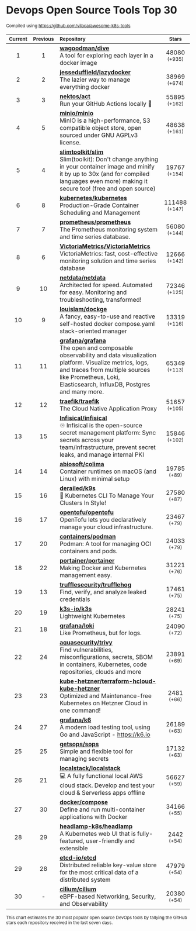 # Devops Open Source Tools Top 30
<sup>Compiled using https://github.com/vilaca/awesome-k8s-tools</sup>
<div align="center">

|<sub>Current</sub>|<sub>Previous</sub>|<sub>Repository</sub>|<sub>Stars</sub>|
|:---:|:---:|:---|:---:|
|1|1|[**wagoodman/dive**](https://github.com/wagoodman/dive)<br/>A tool for exploring each layer in a docker image|48080 <sup>(+935)</sup>|
|2|2|[**jesseduffield/lazydocker**](https://github.com/jesseduffield/lazydocker)<br/>The lazier way to manage everything docker|38969 <sup>(+674)</sup>|
|3|3|[**nektos/act**](https://github.com/nektos/act)<br/>Run your GitHub Actions locally 🚀|55895 <sup>(+162)</sup>|
|4|5|[**minio/minio**](https://github.com/minio/minio)<br/>MinIO is a high-performance, S3 compatible object store, open sourced under GNU AGPLv3 license.|48638 <sup>(+161)</sup>|
|5|4|[**slimtoolkit/slim**](https://github.com/slimtoolkit/slim)<br/>Slim(toolkit): Don't change anything in your container image and minify it by up to 30x (and for compiled languages even more) making it secure too! (free and open source)|19767 <sup>(+154)</sup>|
|6|8|[**kubernetes/kubernetes**](https://github.com/kubernetes/kubernetes)<br/>Production-Grade Container Scheduling and Management|111488 <sup>(+147)</sup>|
|7|7|[**prometheus/prometheus**](https://github.com/prometheus/prometheus)<br/>The Prometheus monitoring system and time series database.|56080 <sup>(+144)</sup>|
|8|6|[**VictoriaMetrics/VictoriaMetrics**](https://github.com/VictoriaMetrics/VictoriaMetrics)<br/>VictoriaMetrics: fast, cost-effective monitoring solution and time series database|12666 <sup>(+142)</sup>|
|9|10|[**netdata/netdata**](https://github.com/netdata/netdata)<br/>Architected for speed. Automated for easy. Monitoring and troubleshooting, transformed!|72346 <sup>(+125)</sup>|
|10|9|[**louislam/dockge**](https://github.com/louislam/dockge)<br/>A fancy, easy-to-use and reactive self-hosted docker compose.yaml stack-oriented manager|13319 <sup>(+116)</sup>|
|11|11|[**grafana/grafana**](https://github.com/grafana/grafana)<br/>The open and composable observability and data visualization platform. Visualize metrics, logs, and traces from multiple sources like Prometheus, Loki, Elasticsearch, InfluxDB, Postgres and many more. |65349 <sup>(+113)</sup>|
|12|12|[**traefik/traefik**](https://github.com/traefik/traefik)<br/>The Cloud Native Application Proxy|51657 <sup>(+105)</sup>|
|13|15|[**Infisical/infisical**](https://github.com/Infisical/infisical)<br/>♾ Infisical is the open-source secret management platform: Sync secrets across your team/infrastructure, prevent secret leaks, and manage internal PKI|15846 <sup>(+102)</sup>|
|14|14|[**abiosoft/colima**](https://github.com/abiosoft/colima)<br/>Container runtimes on macOS (and Linux) with minimal setup|19785 <sup>(+89)</sup>|
|15|16|[**derailed/k9s**](https://github.com/derailed/k9s)<br/>🐶 Kubernetes CLI To Manage Your Clusters In Style!|27580 <sup>(+87)</sup>|
|16|17|[**opentofu/opentofu**](https://github.com/opentofu/opentofu)<br/>OpenTofu lets you declaratively manage your cloud infrastructure.|23467 <sup>(+79)</sup>|
|17|20|[**containers/podman**](https://github.com/containers/podman)<br/>Podman: A tool for managing OCI containers and pods.|24033 <sup>(+79)</sup>|
|18|22|[**portainer/portainer**](https://github.com/portainer/portainer)<br/>Making Docker and Kubernetes management easy.|31221 <sup>(+76)</sup>|
|19|13|[**trufflesecurity/trufflehog**](https://github.com/trufflesecurity/trufflehog)<br/>Find, verify, and analyze leaked credentials|17461 <sup>(+75)</sup>|
|20|19|[**k3s-io/k3s**](https://github.com/k3s-io/k3s)<br/>Lightweight Kubernetes|28241 <sup>(+75)</sup>|
|21|18|[**grafana/loki**](https://github.com/grafana/loki)<br/>Like Prometheus, but for logs.|24090 <sup>(+72)</sup>|
|22|24|[**aquasecurity/trivy**](https://github.com/aquasecurity/trivy)<br/>Find vulnerabilities, misconfigurations, secrets, SBOM in containers, Kubernetes, code repositories, clouds and more|23891 <sup>(+69)</sup>|
|23|23|[**kube-hetzner/terraform-hcloud-kube-hetzner**](https://github.com/kube-hetzner/terraform-hcloud-kube-hetzner)<br/>Optimized and Maintenance-free Kubernetes on Hetzner Cloud in one command!|2481 <sup>(+66)</sup>|
|24|27|[**grafana/k6**](https://github.com/grafana/k6)<br/>A modern load testing tool, using Go and JavaScript - https://k6.io|26189 <sup>(+63)</sup>|
|25|25|[**getsops/sops**](https://github.com/getsops/sops)<br/>Simple and flexible tool for managing secrets|17132 <sup>(+63)</sup>|
|26|21|[**localstack/localstack**](https://github.com/localstack/localstack)<br/>💻 A fully functional local AWS cloud stack. Develop and test your cloud & Serverless apps offline|56627 <sup>(+59)</sup>|
|27|30|[**docker/compose**](https://github.com/docker/compose)<br/>Define and run multi-container applications with Docker|34166 <sup>(+55)</sup>|
|28|29|[**headlamp-k8s/headlamp**](https://github.com/headlamp-k8s/headlamp)<br/>A Kubernetes web UI that is fully-featured, user-friendly and extensible|2442 <sup>(+54)</sup>|
|29|28|[**etcd-io/etcd**](https://github.com/etcd-io/etcd)<br/>Distributed reliable key-value store for the most critical data of a distributed system|47979 <sup>(+54)</sup>|
|30|-|[**cilium/cilium**](https://github.com/cilium/cilium)<br/>eBPF-based Networking, Security, and Observability|20380 <sup>(+54)</sup>|


</div>

<sub>This chart estimates the 30 most popular open source DevOps tools by tallying the GitHub stars each repository received in the last seven days.</sub>
